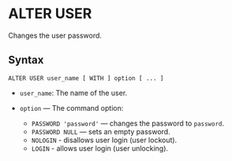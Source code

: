 # ALTER USER

Changes the user password.

## Syntax

```yql
ALTER USER user_name [ WITH ] option [ ... ]
```

* `user_name`: The name of the user.
* `option` — The command option:

  * `PASSWORD 'password'` — changes the password to `password`.
  * `PASSWORD NULL` — sets an empty password.
  * `NOLOGIN` - disallows user login (user lockout).
  * `LOGIN` - allows user login (user unlocking).
